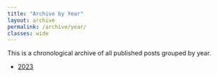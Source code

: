 ```yaml
---
title: "Archive by Year"
layout: archive
permalink: /archive/year/
classes: wide
---
```


This is a chronological archive of all published posts grouped by year.

- [2023](2023/ "Articles from 2023")